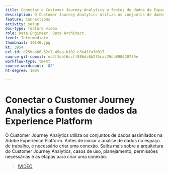 ```yaml
---
title: Conectar o Customer Journey Analytics a fontes de dados da Experience Platform
description: O Customer Journey Analytics utiliza os conjuntos de dados assimilados na Adobe Experience Platform. Antes de iniciar a análise de dados no espaço de trabalho, é necessário criar uma conexão.
feature: Connections
activity: setup
doc-type: feature video
role: Data Engineer, Data Architect
level: Intermediate
thumbnail: 30140.jpg
kt: 3954
exl-id: d25dab66-52c7-45aa-b102-e3e41fa7d017
source-git-commit: ea4f1ebf6ccff886dc6b2f5cac29cb890620739e
workflow-type: tm+mt
source-wordcount: '82'
ht-degree: 100%

---
```


# Conectar o Customer Journey Analytics a fontes de dados da Experience Platform

O Customer Journey Analytics utiliza os conjuntos de dados assimilados na Adobe Experience Platform. Antes de iniciar a análise de dados no espaço de trabalho, é necessário criar uma conexão. Saiba mais sobre a arquitetura do Customer Journey Analytics, casos de uso, planejamento, permissões necessárias e as etapas para criar uma conexão.

>[!VIDEO](https://video.tv.adobe.com/v/30140/?quality=12&learn=on)
